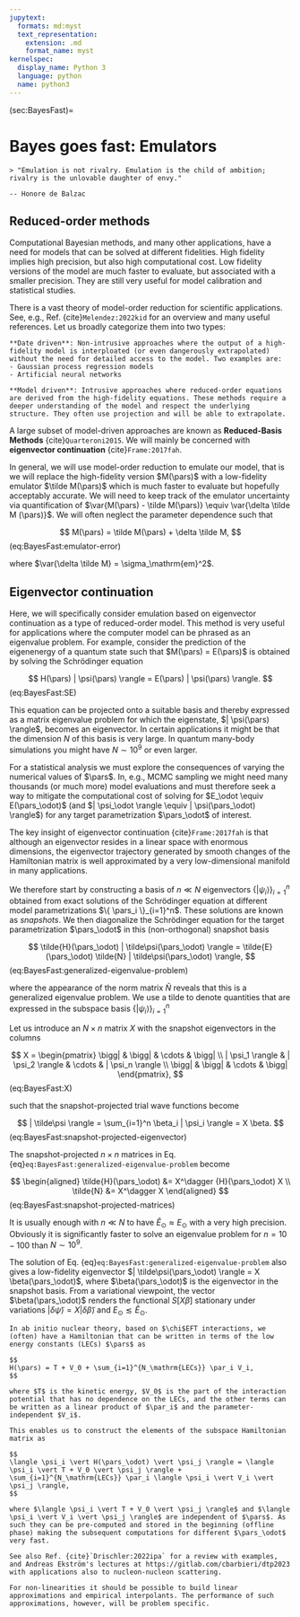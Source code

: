 ```yaml
---
jupytext:
  formats: md:myst
  text_representation:
    extension: .md
    format_name: myst
kernelspec:
  display_name: Python 3
  language: python
  name: python3
---
```


(sec:BayesFast)=
# Bayes goes fast: Emulators

```{epigraph}
> "Emulation is not rivalry. Emulation is the child of ambition; rivalry is the unlovable daughter of envy."

-- Honore de Balzac
```

## Reduced-order methods

Computational Bayesian methods, and many other applications, have a need for models that can be solved at different fidelities. High fidelity implies high precision, but also high computational cost. Low fidelity versions of the model are much faster to evaluate, but associated with a smaller precision. They are still very useful for model calibration and statistical studies. 

There is a vast theory of model-order reduction for scientific applications. See, e.g., Ref. {cite}`Melendez:2022kid` for an overview and many useful references. Let us broadly categorize them into two types:

```{admonition} Model-order reduction
**Date driven**: Non-intrusive approaches where the output of a high-fidelity model is interploated (or even dangerously extrapolated) without the need for detailed access to the model. Two examples are:
- Gaussian process regression models
- Artificial neural networks

**Model driven**: Intrusive approaches where reduced-order equations are derived from the high-fidelity equations. These methods require a deeper understanding of the model and respect the underlying structure. They often use projection and will be able to extrapolate. 
```

A large subset of model-driven approaches are known as **Reduced-Basis Methods** {cite}`Quarteroni2015`. We will mainly be concerned with **eigenvector continuation** {cite}`Frame:2017fah`.

In general, we will use model-order reduction to emulate our model, that is we will replace the high-fidelity version $M(\pars)$ with a low-fidelity emulator $\tilde M(\pars)$ which is much faster to evaluate but hopefully acceptably accurate. We will need to keep track of the emulator uncertainty via quantification of $\var{M(\pars) - \tilde M(\pars)} \equiv \var{\delta \tilde M (\pars)}$. We will often neglect the parameter dependence such that 

$$
M(\pars) = \tilde M(\pars) + \delta \tilde M,
$$ (eq:BayesFast:emulator-error)

where $\var{\delta \tilde M} = \sigma_\mathrm{em}^2$.

## Eigenvector continuation

Here, we will specifically consider emulation based on eigenvector continuation as a type of reduced-order model. This method is very useful for applications where the computer model can be phrased as an eigenvalue problem. For example, consider the prediction of the eigenenergy of a quantum state such that $M(\pars) = E(\pars)$ is obtained by solving the Schrödinger equation

$$
H(\pars) | \psi(\pars) \rangle = E(\pars) | \psi(\pars) \rangle.
$$ (eq:BayesFast:SE)

This equation can be projected onto a suitable basis and thereby expressed as a matrix eigenvalue problem for which the eigenstate, $| \psi(\pars) \rangle$, becomes an eigenvector. In certain applications it might be that the dimension $N$ of this basis is very large. In quantum many-body simulations you might have $N \sim 10^9$ or even larger. 

For a statistical analysis we must explore the consequences of varying the numerical values of $\pars$. In, e.g., MCMC sampling we might need many thousands (or much more) model evaluations and must therefore seek a way to mitigate the computational cost of solving for $E_\odot \equiv E(\pars_\odot)$ (and $| \psi_\odot \rangle \equiv | \psi(\pars_\odot) \rangle$) for any target parametrization $\pars_\odot$ of interest.

The key insight of eigenvector continuation {cite}`Frame:2017fah` is that although an eigenvector resides in a linear space with enormous dimensions, the eigenvector trajectory generated by smooth changes of the Hamiltonian matrix is well approximated by a very low-dimensional manifold in many applications.

We therefore start by constructing a basis of $n \ll N$ eigenvectors $\{ | \psi_i \rangle \}_{i=1}^n$ obtained from exact solutions of the Schrödinger equation at different model parametrizations $\{ \pars_i \}_{i=1}^n$. These solutions are known as *snapshots*. We then diagonalize the Schrödinger equation for the target parametrization $\pars_\odot$ in this (non-orthogonal) snapshot basis

$$
\tilde{H}(\pars_\odot) | \tilde\psi(\pars_\odot) \rangle = \tilde{E}(\pars_\odot) \tilde{N} | \tilde\psi(\pars_\odot) \rangle,
$$ (eq:BayesFast:generalized-eigenvalue-problem)

where the appearance of the norm matrix $\tilde{N}$ reveals that this is a generalized eigenvalue problem. We use a tilde to denote quantities that are expressed in the subspace basis $\{ | \psi_i \rangle \}_{i=1}^n$

Let us introduce an $N \times n$ matrix $X$ with the snapshot eigenvectors in the columns 

$$
X = \begin{pmatrix}
\bigg| & \bigg| & \cdots & \bigg| \\
| \psi_1 \rangle & | \psi_2 \rangle & \cdots & | \psi_n \rangle \\
\bigg| & \bigg| & \cdots & \bigg|
\end{pmatrix},
$$ (eq:BayesFast:X)

such that the snapshot-projected trial wave functions become

$$
| \tilde\psi \rangle = \sum_{i=1}^n \beta_i | \psi_i \rangle = X \beta.
$$ (eq:BayesFast:snapshot-projected-eigenvector)

The snapshot-projected $n \times n$ matrices in Eq. {eq}`eq:BayesFast:generalized-eigenvalue-problem` become

$$
\begin{aligned}
\tilde{H}(\pars_\odot) &= X^\dagger {H}(\pars_\odot) X \\
\tilde{N} &= X^\dagger X
\end{aligned}
$$ (eq:BayesFast:snapshot-projected-matrices)

It is usually enough with $n \ll N$ to have $\tilde{E}_\odot \approx E_\odot$ with a very high precision. Obviously it is significantly faster to solve an eigenvalue
problem for $n = 10−100$ than $N \sim 10^9$.

The solution of Eq. {eq}`eq:BayesFast:generalized-eigenvalue-problem` also gives a low-fidelity eigenvector $| \tilde\psi(\pars_\odot) \rangle = X \beta(\pars_\odot)$, where $\beta(\pars_\odot)$ is the eigenvector in the snapshot basis. From a variational viewpoint, the vector $\beta(\pars_\odot)$ renders the functional $S[X\beta]$ stationary under variations $| \delta \tilde\psi \rangle = X | \delta \tilde\beta \rangle$ and $E_\odot \lesssim \tilde E_\odot$.

```{prf:example} Eigenvector continuation in ab initio nuclear theory
In ab initio nuclear theory, based on $\chi$EFT interactions, we (often) have a Hamiltonian that can be written in terms of the low energy constants (LECs) $\pars$ as

$$
H(\pars) = T + V_0 + \sum_{i=1}^{N_\mathrm{LECs}} \par_i V_i,
$$

where $T$ is the kinetic energy, $V_0$ is the part of the interaction potential that has no dependence on the LECs, and the other terms can be written as a linear product of $\par_i$ and the parameter-independent $V_i$.

This enables us to construct the elements of the subspace Hamiltonian matrix as

$$
\langle \psi_i \vert H(\pars_\odot) \vert \psi_j \rangle = \langle \psi_i \vert T + V_0 \vert \psi_j \rangle + \sum_{i=1}^{N_\mathrm{LECs}} \par_i \langle \psi_i \vert V_i \vert \psi_j \rangle,
$$

where $\langle \psi_i \vert T + V_0 \vert \psi_j \rangle$ and $\langle \psi_i \vert V_i \vert \psi_j \rangle$ are independent of $\pars$. As such they can be pre-computed and stored in the beginning (offline phase) making the subsequent computations for different $\pars_\odot$ very fast.

See also Ref. {cite}`Drischler:2022ipa` for a review with examples, and Andreas Ekström's lectures at https://gitlab.com/cbarbieri/dtp2023 with applications also to nucleon-nucleon scattering.

For non-linearities it should be possible to build linear approximations and empirical interpolants. The performance of such approximations, however, will be problem specific.
```
